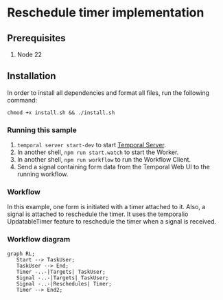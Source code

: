 # Reschedule timer implementation

## Prerequisites

1. Node 22

## Installation

In order to install all dependencies and format all files, run the following
command:

```shell
chmod +x install.sh && ./install.sh
```

### Running this sample

1. `temporal server start-dev` to start
   [Temporal Server](https://github.com/temporalio/cli/#installation).
2. In another shell, `npm run start.watch` to start the Worker.
3. In another shell, `npm run workflow` to run the Workflow Client.
4. Send a signal containing form data from the Temporal Web UI to the running
   workflow.

### Workflow

In this example, one form is initiated with a timer attached to it.
Also, a signal is attached to reschedule the timer.
It uses the temporalio UpdatableTimer feature to reschedule the timer
when a signal is received.

### Workflow diagram

```mermaid
graph RL;
   Start --> TaskUser;
   TaskUser --> End;
   Timer -..-|Targets| TaskUser;
   Signal -..-|Targets| TaskUser;
   Signal -..-|Reschedules| Timer;
   Timer --> End2;

```
